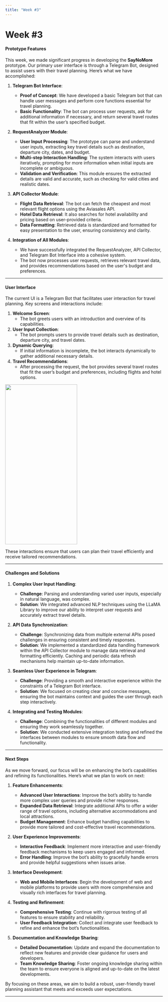 ```yaml
---
title: "Week #3"
---
```


# **Week #3**
#### Prototype Features

This week, we made significant progress in developing the **SayNoMore** prototype. Our primary user interface is through a Telegram Bot, designed to assist users with their travel planning. Here’s what we have accomplished:

1. **Telegram Bot Interface**:
   - **Proof of Concept**: We have developed a basic Telegram bot that can handle user messages and perform core functions essential for travel planning.
   - **Basic Functionality**: The bot can process user requests, ask for additional information if necessary, and return several travel routes that fit within the user’s specified budget.

2. **RequestAnalyzer Module**:
   - **User Input Processing**: The prototype can parse and understand user inputs, extracting key travel details such as destination, departure city, dates, and budget.
   - **Multi-step Interaction Handling**: The system interacts with users iteratively, prompting for more information when initial inputs are incomplete or ambiguous.
   - **Validation and Verification**: This module ensures the extracted details are valid and accurate, such as checking for valid cities and realistic dates.

3. **API Collector Module**:
   - **Flight Data Retrieval**: The bot can fetch the cheapest and most relevant flight options using the Aviasales API.
   - **Hotel Data Retrieval**: It also searches for hotel availability and pricing based on user-provided criteria.
   - **Data Formatting**: Retrieved data is standardized and formatted for easy presentation to the user, ensuring consistency and clarity.

4. **Integration of All Modules**:
   - We have successfully integrated the RequestAnalyzer, API Collector, and Telegram Bot Interface into a cohesive system.
   - The bot now processes user requests, retrieves relevant travel data, and provides recommendations based on the user's budget and preferences.

---

#### User Interface

The current UI is a Telegram Bot that facilitates user interaction for travel planning. Key screens and interactions include:

1. **Welcome Screen**:
   - The bot greets users with an introduction and overview of its capabilities.
2. **User Input Collection**:
   - The bot prompts users to provide travel details such as destination, departure city, and travel dates.
3. **Dynamic Querying**:
   - If initial information is incomplete, the bot interacts dynamically to gather additional necessary details.
4. **Travel Recommendations**:
   - After processing the request, the bot provides several travel routes that fit the user’s budget and preferences, including flights and hotel options.
<img src="https://hackmd.io/_uploads/SySevl7IA.svg" width="230" height="510">

These interactions ensure that users can plan their travel efficiently and receive tailored recommendations.

---

#### Challenges and Solutions

1. **Complex User Input Handling**:
   - **Challenge**: Parsing and understanding varied user inputs, especially in natural language, was complex.
   - **Solution**: We integrated advanced NLP techniques using the LLaMA Library to improve our ability to interpret user requests and accurately extract travel details.

2. **API Data Synchronization**:
   - **Challenge**: Synchronizing data from multiple external APIs posed challenges in ensuring consistent and timely responses.
   - **Solution**: We implemented a standardized data handling framework within the API Collector module to manage data retrieval and formatting efficiently. Caching and periodic data refresh mechanisms help maintain up-to-date information.

3. **Seamless User Experience in Telegram**:
   - **Challenge**: Providing a smooth and interactive experience within the constraints of a Telegram Bot interface.
   - **Solution**: We focused on creating clear and concise messages, ensuring the bot maintains context and guides the user through each step interactively.

4. **Integrating and Testing Modules**:
   - **Challenge**: Combining the functionalities of different modules and ensuring they work seamlessly together.
   - **Solution**: We conducted extensive integration testing and refined the interfaces between modules to ensure smooth data flow and functionality.

---

#### Next Steps

As we move forward, our focus will be on enhancing the bot’s capabilities and refining its functionalities. Here’s what we plan to work on next:

1. **Feature Enhancements**:
   - **Advanced User Interactions**: Improve the bot’s ability to handle more complex user queries and provide richer responses.
   - **Expanded Data Retrieval**: Integrate additional APIs to offer a wider range of travel options, including alternative accommodations and local attractions.
   - **Budget Management**: Enhance budget handling capabilities to provide more tailored and cost-effective travel recommendations.

2. **User Experience Improvements**:
   - **Interactive Feedback**: Implement more interactive and user-friendly feedback mechanisms to keep users engaged and informed.
   - **Error Handling**: Improve the bot’s ability to gracefully handle errors and provide helpful suggestions when issues arise.

3. **Interface Development**:
   - **Web and Mobile Interfaces**: Begin the development of web and mobile platforms to provide users with more comprehensive and visually rich interfaces for travel planning.

4. **Testing and Refinement**:
   - **Comprehensive Testing**: Continue with rigorous testing of all features to ensure stability and reliability.
   - **User Feedback Integration**: Collect and integrate user feedback to refine and enhance the bot’s functionalities.

5. **Documentation and Knowledge Sharing**:
   - **Detailed Documentation**: Update and expand the documentation to reflect new features and provide clear guidance for users and developers.
   - **Team Knowledge Sharing**: Foster ongoing knowledge sharing within the team to ensure everyone is aligned and up-to-date on the latest developments.

By focusing on these areas, we aim to build a robust, user-friendly travel planning assistant that meets and exceeds user expectations.

---
